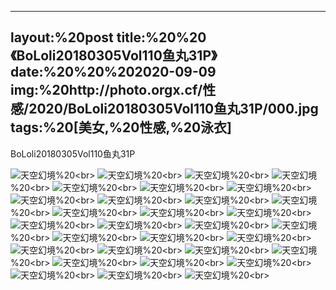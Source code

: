 ﻿---
layout:%20post
title:%20%20《BoLoli20180305Vol110鱼丸31P》
date:%20%20%202020-09-09
img:%20http://photo.orgx.cf/性感/2020/BoLoli20180305Vol110鱼丸31P/000.jpg
tags:%20[美女,%20性感,%20泳衣]
---

BoLoli20180305Vol110鱼丸31P



![天空幻境](http://photo.orgx.cf/性感/2020/BoLoli20180305Vol110鱼丸31P/001.jpg%20''天空幻境'')%20<br>
![天空幻境](http://photo.orgx.cf/性感/2020/BoLoli20180305Vol110鱼丸31P/002.jpg%20''天空幻境'')%20<br>
![天空幻境](http://photo.orgx.cf/性感/2020/BoLoli20180305Vol110鱼丸31P/003.jpg%20''天空幻境'')%20<br>
![天空幻境](http://photo.orgx.cf/性感/2020/BoLoli20180305Vol110鱼丸31P/004.jpg%20''天空幻境'')%20<br>
![天空幻境](http://photo.orgx.cf/性感/2020/BoLoli20180305Vol110鱼丸31P/005.jpg%20''天空幻境'')%20<br>
![天空幻境](http://photo.orgx.cf/性感/2020/BoLoli20180305Vol110鱼丸31P/006.jpg%20''天空幻境'')%20<br>
![天空幻境](http://photo.orgx.cf/性感/2020/BoLoli20180305Vol110鱼丸31P/007.jpg%20''天空幻境'')%20<br>
![天空幻境](http://photo.orgx.cf/性感/2020/BoLoli20180305Vol110鱼丸31P/008.jpg%20''天空幻境'')%20<br>
![天空幻境](http://photo.orgx.cf/性感/2020/BoLoli20180305Vol110鱼丸31P/009.jpg%20''天空幻境'')%20<br>
![天空幻境](http://photo.orgx.cf/性感/2020/BoLoli20180305Vol110鱼丸31P/010.jpg%20''天空幻境'')%20<br>
![天空幻境](http://photo.orgx.cf/性感/2020/BoLoli20180305Vol110鱼丸31P/011.jpg%20''天空幻境'')%20<br>
![天空幻境](http://photo.orgx.cf/性感/2020/BoLoli20180305Vol110鱼丸31P/012.jpg%20''天空幻境'')%20<br>
![天空幻境](http://photo.orgx.cf/性感/2020/BoLoli20180305Vol110鱼丸31P/013.jpg%20''天空幻境'')%20<br>
![天空幻境](http://photo.orgx.cf/性感/2020/BoLoli20180305Vol110鱼丸31P/014.jpg%20''天空幻境'')%20<br>
![天空幻境](http://photo.orgx.cf/性感/2020/BoLoli20180305Vol110鱼丸31P/015.jpg%20''天空幻境'')%20<br>
![天空幻境](http://photo.orgx.cf/性感/2020/BoLoli20180305Vol110鱼丸31P/016.jpg%20''天空幻境'')%20<br>
![天空幻境](http://photo.orgx.cf/性感/2020/BoLoli20180305Vol110鱼丸31P/017.jpg%20''天空幻境'')%20<br>
![天空幻境](http://photo.orgx.cf/性感/2020/BoLoli20180305Vol110鱼丸31P/018.jpg%20''天空幻境'')%20<br>
![天空幻境](http://photo.orgx.cf/性感/2020/BoLoli20180305Vol110鱼丸31P/019.jpg%20''天空幻境'')%20<br>
![天空幻境](http://photo.orgx.cf/性感/2020/BoLoli20180305Vol110鱼丸31P/020.jpg%20''天空幻境'')%20<br>
![天空幻境](http://photo.orgx.cf/性感/2020/BoLoli20180305Vol110鱼丸31P/021.jpg%20''天空幻境'')%20<br>
![天空幻境](http://photo.orgx.cf/性感/2020/BoLoli20180305Vol110鱼丸31P/022.jpg%20''天空幻境'')%20<br>
![天空幻境](http://photo.orgx.cf/性感/2020/BoLoli20180305Vol110鱼丸31P/023.jpg%20''天空幻境'')%20<br>
![天空幻境](http://photo.orgx.cf/性感/2020/BoLoli20180305Vol110鱼丸31P/024.jpg%20''天空幻境'')%20<br>
![天空幻境](http://photo.orgx.cf/性感/2020/BoLoli20180305Vol110鱼丸31P/025.jpg%20''天空幻境'')%20<br>
![天空幻境](http://photo.orgx.cf/性感/2020/BoLoli20180305Vol110鱼丸31P/026.jpg%20''天空幻境'')%20<br>
![天空幻境](http://photo.orgx.cf/性感/2020/BoLoli20180305Vol110鱼丸31P/027.jpg%20''天空幻境'')%20<br>
![天空幻境](http://photo.orgx.cf/性感/2020/BoLoli20180305Vol110鱼丸31P/028.jpg%20''天空幻境'')%20<br>
![天空幻境](http://photo.orgx.cf/性感/2020/BoLoli20180305Vol110鱼丸31P/029.jpg%20''天空幻境'')%20<br>
![天空幻境](http://photo.orgx.cf/性感/2020/BoLoli20180305Vol110鱼丸31P/030.jpg%20''天空幻境'')%20<br>
![天空幻境](http://photo.orgx.cf/性感/2020/BoLoli20180305Vol110鱼丸31P/031.jpg%20''天空幻境'')%20<br>